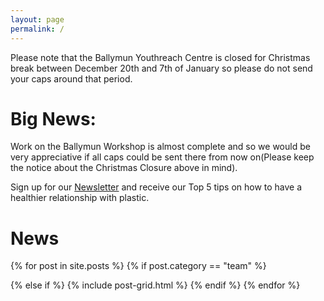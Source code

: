 ```yaml
---
layout: page
permalink: /
---
```


Please note that the Ballymun Youthreach Centre is closed for Christmas break between December 20th and 7th of January so please do not send your caps around that period.
# Big News: 
Work on the Ballymun Workshop is almost complete and so we would be very appreciative if all caps could be sent there from now on(Please keep the notice about the Christmas Closure above in mind).

<!-- Precious Plastic Dublin is a volunteer collective working on practical solutions to plastic waste and pollution in Dublin. As part of the [Precious Plastic](https://preciousplastic.com) global movement, we aim to bring plastic recycling closer to the local community, enabling the public to transform their own waste, while demonstrating the remaining value of plastic waste. -->



Sign up for our [Newsletter](/newsletter) and receive our Top 5 tips on how to have a healthier relationship with plastic. 

# News

<div class="tiles">
{% for post in site.posts %}
  {% if post.category == "team" %} 
  
  {% else if %}
	{% include post-grid.html %}
  {% endif %}
{% endfor %}
</div>



